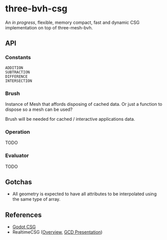 # three-bvh-csg

An _in progress_, flexible, memory compact, fast and dynamic CSG implementation on top of three-mesh-bvh.

## API

### Constants

```
ADDITION
SUBTRACTION
DIFFERENCE
INTERSECTION
```

### Brush

Instance of Mesh that affords disposing of cached data. Or just a function to dispose so a mesh can be used?

Brush will be needed for cached / interactive applications data.

### Operation

TODO

### Evaluator

TODO

## Gotchas
- All geometry is expected to have all attributes to be interpolated using the same type of array.

## References
- [Godot CSG](https://github.com/godotengine/godot/blob/master/modules/csg/csg.cpp)
- RealtimeCSG ([Overview](https://www.youtube.com/watch?v=uqaiUMuGlRc), [GCD Presentation](https://www.youtube.com/watch?v=Iqmg4gblreo))
